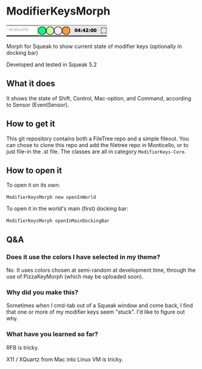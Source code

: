 # ModifierKeysMorph

![SCREENSHOT](images/modkeysmorph.png)

Morph for Squeak to show current state of modifier keys (optionally in docking bar)

Developed and tested in Squeak 5.2

## What it does

It shows the state of Shift, Control, Mac-option, and Command, according to
Sensor (EventSensor).

## How to get it

This git repository contains both a FileTree repo and a simple fileout.  You
can chose to clone this repo and add the filetree repo in Monticello, or to
just file-in the .st file.  The classes are all in category
`ModifierKeys-Core`.

## How to open it

To open it on its own:

`ModifierKeysMorph new openInWorld`

To open it in the world's main (first) docking bar:

`ModifierKeysMorph openInMainDockingBar`

## Q&A

### Does it use the colors I have selected in my theme?

No.  It uses colors chosen at semi-random at development time, through the
use of PizzaKeyMorph (which may be uploaded soon).

### Why did you make this?

Sometimes when I cmd-tab out of a Squeak window and come back, I find that
one or more of my modifier keys seem "stuck".  I'd like to figure out why.

### What have you learned so far?

RFB is tricky.

X11 / XQuartz from Mac into Linux VM is tricky.

